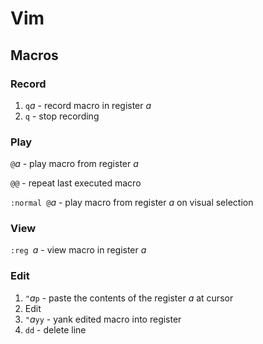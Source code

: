 # Vim

## Macros

### Record
1.  `q`*a* - record macro in register *a*
1.  `q` - stop recording

### Play
`@`*a* - play macro from register *a*

`@@` - repeat last executed macro

`:normal @`*a* - play macro from register *a* on visual selection

### View
`:reg `*a* - view macro in register *a*

### Edit
1.  `"`*a*`p` - paste the contents of the register *a* at cursor
1.  Edit
1.  `"`*a*`yy` - yank edited macro into register
1.  `dd` - delete line
